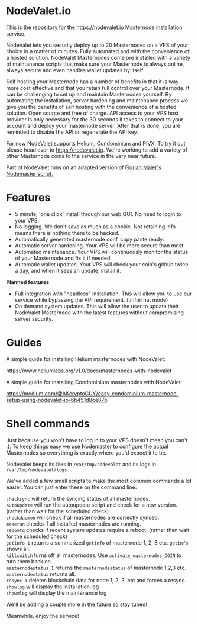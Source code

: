 # NodeValet.io

This is the repository for the https://nodevalet.io Masternode installation service.

NodeValet lets you securily deploy up to 20 Masternodes on a VPS of your choice in a matter of minutes. Fully automated and with the convenience of a hosted solution. NodeValet Masternodes come pre installed with a variety of maintanance scripts that make sure your Masternode is always online, always secure and even handles wallet updates by itself.

Self hosting your Masternode has a number of benefits in that it is way more cost effective and that you retain full control over your Masternode. It can be challenging to set up and maintain Masternodes yourself. By automating the installation, server hardening and maintenance process we give you the benefits of self hosting with the convenience of a hosted solution. Open source and free of charge. API access to your VPS host provider is only necessary for the 30 seconds it takes to connect to your account and deploy your masternode server. After that is done, you are reminded to disable the API or regenerate the API key.

For now NodeValet supports Helium, Condominium and PIVX. To try it out please head over to https://nodevalet.io.
We're working to add a variety of other Masternode coins to the service in the very near future. 

Part of NodeValet runs on an adapted version of [Florian Maier's Nodemaster script.](https://github.com/masternodes/vps)

# Features

- 5 minute, 'one click' install through our web GUI. No need to login to your VPS.
- No logging. We don't save as much as a cookie. Not retaining info means there is nothing there to be hacked.
- Automatically generated masternode.conf, copy paste ready.
- Automatic server hardening. Your VPS will be more secure than most.
- Automated maintenance. Your VPS will continuously monitor the status of your Masternode and fix it if needed.
- Automatic wallet updates. Your VPS will check your coin's github twice a day, and when it sees an update, install it.

**Planned features**

- Full integration with "headless" installation. This will allow you to use our service while bypassing the API requirement.  (tinfoil hat mode)  
- On demand system updates. This will allow the user to update their NodeValet Masternode with the latest features without compromising server security.

# Guides

A simple guide for installing Helium masternodes with NodeValet: 

https://www.heliumlabs.org/v1.0/docs/masternodes-with-nodevalet

A simple guide for installing Condominium masternodes with NodeValet:

https://medium.com/@AKcryptoGUY/easy-condominium-masternode-setup-using-nodevalet-io-6b451d8ce87b

# Shell commands

Just because you won't have to log in to your VPS doesn't mean you can't :). To keep things easy we use Nodemaster to configure the actual Masternodes so everything is exactly where you'd expect it to be.

NodeValet keeps its files in  `/var/tmp/nodevalet` and its logs in `/var/tmp/nodevalet/logs`

We've added a few small scripts to make the most common commands a lot easier. You can just enter these on the command line:

`checksync` will return the syncing status of all masternodes.  
`autoupdate` will run the autoupdate script and check for a new version. (rather than wait for the scheduled check)  
`checkdaemon` will check if all masternodes are correctly synced.  
`makerun` checks if all installed masternodes are running.  
`rebootq` checks if recent system updates require a reboot. (rather than wait for the scheduled check)   
`getinfo 1` returns a summarized `getinfo` of masternode 1, 2, 3 etc. `getinfo` shows all.  
`killswitch` turns off all masternodes. Use `activate_masternodes_COIN` to turn them back on.  
`masternodestatus 1`  returns the `masternodestatus` of masternode 1,2,3 etc. `masternodestatus` returns all.    
`resync 1` deletes blockchain data for node 1, 2, 3, etc and forces a resync.
`showlog` will display the installation log  
`showmlog` will display the maintenance log  

We'll be adding a couple more in the future so stay tuned!

Meanwhile, enjoy the service!





